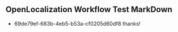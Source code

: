 ## OpenLocalization Workflow Test MarkDown
* 69de79ef-663b-4eb5-b53a-cf0205d60df8 
thanks!<!--HONumber=Mar16_HO3-->
